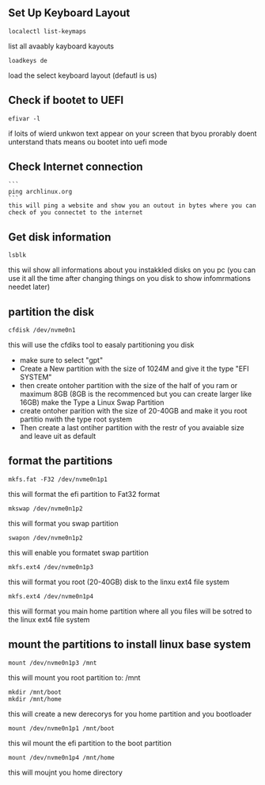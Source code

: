 ## Set Up Keyboard Layout

   ```
   localectl list-keymaps
   ```
   list all avaably kayboard kayouts

   ```
   loadkeys de
   ```
   load the select keyboard layout (defautl is us)

## Check if bootet to UEFI

  ```
  efivar -l
  ```
  if loits of wierd unkwon text appear on your screen that byou prorably doent unterstand thats means ou bootet into uefi mode

  ## Check Internet connection

    ```
    ping archlinux.org
    ```
    this will ping a website and show you an outout in bytes where you can check of you connectet to the internet

  ## Get disk information

  ```
  lsblk
  ```
  this wil show all informations about you instakkled disks on you pc (you can use it all the time after changing things on you disk to show infomrmations needet later)

  ## partition the disk

  ```
  cfdisk /dev/nvme0n1
  ```
  this will use the cfdiks tool to easaly partitioning you disk

  - make sure to select "gpt"
  - Create a New partition with the size of 1024M and give it the type "EFI SYSTEM"
  - then create ontoher partition with the size of the half of you ram or maximum 8GB (8GB is the recommenced but you can create larger like 16GB) make the Type a Linux Swap Partition
  - create ontoher parition with the size of 20-40GB and make it you root partitio nwith the type root system
  - Then create a last ontiher partition with the restr of you avaiable size and leave uit as default
  
  ## format the partitions

  ```
  mkfs.fat -F32 /dev/nvme0n1p1
  ```
  this will format the efi partition to Fat32 format

  ```
  mkswap /dev/nvme0n1p2
  ```
  this will format you swap partition

  ```
  swapon /dev/nvme0n1p2
  ```
  this will enable you formatet swap partition

  ```
  mkfs.ext4 /dev/nvme0n1p3
  ```
  this will format you root (20-40GB) disk to the linxu ext4 file system

  ```
  mkfs.ext4 /dev/nvme0n1p4
  ```
  this will format you main home partition where all you files will be sotred to the linux ext4 file system

## mount the partitions to install linux base system

  ```
  mount /dev/nvme0n1p3 /mnt
  ```
this will mount you root partition to: /mnt

  ```
  mkdir /mnt/boot
  mkdir /mnt/home
  ```
this will create a new derecorys for you home partition and you bootloader

  ```
  mount /dev/nvme0n1p1 /mnt/boot
  ```
this wil mount the efi partition to the boot partition

  ```
  mount /dev/nvme0n1p4 /mnt/home
  ```
this will moujnt you home directory

  ```
  
  ```


  
  

